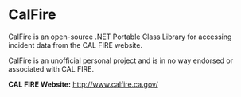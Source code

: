 # CalFire #

CalFire is an open-source .NET Portable Class Library for accessing incident data from the CAL FIRE website.

CalFire is an unofficial personal project and is in no way endorsed or associated with CAL FIRE.

**CAL FIRE Website:** http://www.calfire.ca.gov/